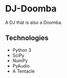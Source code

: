 # DJ-Doomba
A DJ that is also a Doomba.

## Technologies
 - Python 3
 - SciPy
 - NumPy
 - PyAudio
 - A Tentacle
